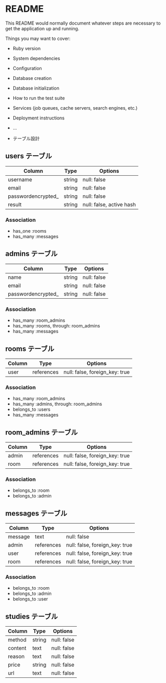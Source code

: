 # README

This README would normally document whatever steps are necessary to get the
application up and running.

Things you may want to cover:

* Ruby version

* System dependencies

* Configuration

* Database creation

* Database initialization

* How to run the test suite

* Services (job queues, cache servers, search engines, etc.)

* Deployment instructions

* ...

* テーブル設計

## users テーブル

| Column             | Type    | Options                  |
| ------------------ | ------- | ------------------------ |
| username           | string  | null: false              |
| email              | string  | null: false              |
| passwordencrypted_ | string  | null: false              |
| result             | string  | null: false, active hash |


### Association

- has_one :rooms
- has_many :messages

## admins テーブル

| Column             | Type    | Options                  |
| ------------------ | ------- | ------------------------ |
| name               | string  | null: false              |
| email              | string  | null: false              |
| passwordencrypted_ | string  | null: false              |


### Association

- has_many :room_admins
- has_many :rooms, through: room_admins
- has_many :messages

## rooms テーブル

| Column | Type       | Options                        |
| ------ | ---------- | ------------------------------ |
| user   | references | null: false, foreign_key: true |

### Association

- has_many :room_admins
- has_many :admins, through: room_admins
- belongs_to :users
- has_many :messages

## room_admins テーブル

| Column | Type       | Options                        |
| ------ | ---------- | ------------------------------ |
| admin  | references | null: false, foreign_key: true |
| room   | references | null: false, foreign_key: true |

### Association

- belongs_to :room
- belongs_to :admin

## messages テーブル

| Column  | Type       | Options                        |
| ------- | ---------- | ------------------------------ |
| message | text       | null: false                    |
| admin   | references | null: false, foreign_key: true |
| user    | references | null: false, foreign_key: true |
| room    | references | null: false, foreign_key: true |

### Association

- belongs_to :room
- belongs_to :admin
- belongs_to :user

## studies テーブル

| Column  | Type   | Options     |
| ------- | ------ | ----------- |
| method  | string | null: false |
| content | text   | null: false |
| reason  | text   | null: false |
| price   | string | null: false |
| url     | text   | null: false |